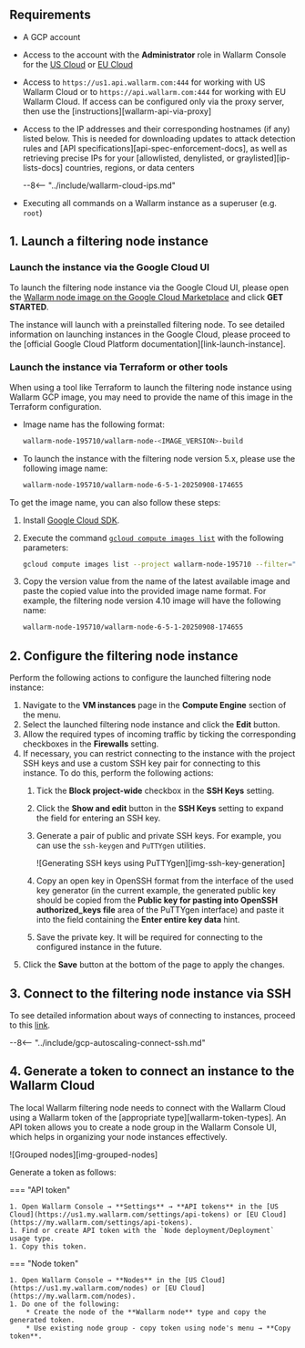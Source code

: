 ## Requirements

* A GCP account
* Access to the account with the **Administrator** role in Wallarm Console for the [US Cloud](https://us1.my.wallarm.com/) or [EU Cloud](https://my.wallarm.com/)
* Access to `https://us1.api.wallarm.com:444` for working with US Wallarm Cloud or to `https://api.wallarm.com:444` for working with EU Wallarm Cloud. If access can be configured only via the proxy server, then use the [instructions][wallarm-api-via-proxy]
* Access to the IP addresses and their corresponding hostnames (if any) listed below. This is needed for downloading updates to attack detection rules and [API specifications][api-spec-enforcement-docs], as well as retrieving precise IPs for your [allowlisted, denylisted, or graylisted][ip-lists-docs] countries, regions, or data centers

    --8<-- "../include/wallarm-cloud-ips.md"
* Executing all commands on a Wallarm instance as a superuser (e.g. `root`)

## 1. Launch a filtering node instance

### Launch the instance via the Google Cloud UI

To launch the filtering node instance via the Google Cloud UI, please open the [Wallarm node image on the Google Cloud Marketplace](https://console.cloud.google.com/launcher/details/wallarm-node-195710/wallarm-node) and click **GET STARTED**.

The instance will launch with a preinstalled filtering node. To see detailed information on launching instances in the Google Cloud, please proceed to the [official Google Cloud Platform documentation][link-launch-instance].

### Launch the instance via Terraform or other tools

When using a tool like Terraform to launch the filtering node instance using Wallarm GCP image, you may need to provide the name of this image in the Terraform configuration.

* Image name has the following format:

    ```bash
    wallarm-node-195710/wallarm-node-<IMAGE_VERSION>-build
    ```
* To launch the instance with the filtering node version 5.x, please use the following image name:

    ```bash
    wallarm-node-195710/wallarm-node-6-5-1-20250908-174655
    ```

To get the image name, you can also follow these steps:

1. Install [Google Cloud SDK](https://cloud.google.com/sdk/docs/install).
2. Execute the command [`gcloud compute images list`](https://cloud.google.com/sdk/gcloud/reference/compute/images/list) with the following parameters:

    ```bash
    gcloud compute images list --project wallarm-node-195710 --filter="name~'wallarm-node-6-5-*'" --no-standard-images
    ```
3. Copy the version value from the name of the latest available image and paste the copied value into the provided image name format. For example, the filtering node version 4.10 image will have the following name:

    ```bash
    wallarm-node-195710/wallarm-node-6-5-1-20250908-174655
    ```

## 2. Configure the filtering node instance

Perform the following actions to configure the launched filtering node instance:

1.  Navigate to the **VM instances** page in the **Compute Engine** section of the menu.
2.  Select the launched filtering node instance and click the **Edit** button.
3.  Allow the required types of incoming traffic by ticking the corresponding checkboxes in the **Firewalls** setting.
4.  If necessary, you can restrict connecting to the instance with the project SSH keys and use a custom SSH key pair for connecting to this instance. To do this, perform the following actions:
    1.  Tick the **Block project-wide** checkbox in the **SSH Keys** setting.
    2.  Click the **Show and edit** button in the **SSH Keys** setting to expand the field for entering an SSH key.
    3.  Generate a pair of public and private SSH keys. For example, you can use the `ssh-keygen` and `PuTTYgen` utilities.
       
        ![Generating SSH keys using PuTTYgen][img-ssh-key-generation]

    4.  Copy an open key in OpenSSH format from the interface of the used key generator (in the current example, the generated public key should be copied from the **Public key for pasting into OpenSSH authorized_keys file** area of the PuTTYgen interface) and paste it into the field containing the **Enter entire key data** hint.
    5.  Save the private key. It will be required for connecting to the configured instance in the future.
5.  Click the **Save** button at the bottom of the page to apply the changes. 

## 3. Connect to the filtering node instance via SSH

To see detailed information about ways of connecting to instances, proceed to this [link](https://cloud.google.com/compute/docs/instances/connecting-to-instance).

--8<-- "../include/gcp-autoscaling-connect-ssh.md"

## 4. Generate a token to connect an instance to the Wallarm Cloud

The local Wallarm filtering node needs to connect with the Wallarm Cloud using a Wallarm token of the [appropriate type][wallarm-token-types]. An API token allows you to create a node group in the Wallarm Console UI, which helps in organizing your node instances effectively.

![Grouped nodes][img-grouped-nodes]

Generate a token as follows:

=== "API token"

    1. Open Wallarm Console → **Settings** → **API tokens** in the [US Cloud](https://us1.my.wallarm.com/settings/api-tokens) or [EU Cloud](https://my.wallarm.com/settings/api-tokens).
    1. Find or create API token with the `Node deployment/Deployment` usage type.
    1. Copy this token.
=== "Node token"

    1. Open Wallarm Console → **Nodes** in the [US Cloud](https://us1.my.wallarm.com/nodes) or [EU Cloud](https://my.wallarm.com/nodes).
    1. Do one of the following: 
        * Create the node of the **Wallarm node** type and copy the generated token.
        * Use existing node group - copy token using node's menu → **Copy token**.
